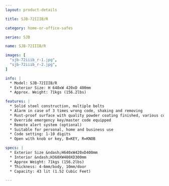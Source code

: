```yaml
---
layout: product-details

title: SJB-72IIIB/R

category: home-or-office-safes

series: SJB

name: SJB-72IIIB/R

images: [
  "sjb-72iiib_r-1.jpg",
  "sjb-72iiib_r-2.jpg",
]

info: |
  * Model: SJB-72IIIB/R
  * Exterior Size: H 640xW 420xD 400mm
  * Approx. Weight: 71kgs (156.2lbs)

features: |
  * Solid steel construction, multiple bolts
  * Alarm in case of 3 times wrong code, shaking and removing
  * Rust-proof surface with quality powder coating finished, various colors available
  * Override emergency key/master code equipped
  * Remote alert system (optional)
  * Suitable for personal, home and business use
  * Code setting: 1-10 digits
  * Open with knob or key, B=KEY, R=KNOB

specs: |
  * Exterior Size &ndash;H640xW420xD400mm
  * Interior &ndash;H360XW400XD300mm
  * Approx Weight: 71kgs (156.2lbs)
  * Thickness: 4-6mm/body, 10mm/door
  * Capacity: 43 lit (1.52 Cubic Feet)

---
```



